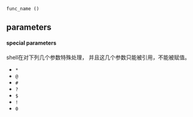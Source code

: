 




```
func_name () 
```



## parameters

#### special parameters

shell在对下列几个参数特殊处理， 并且这几个参数只能被引用，不能被赋值。

* `*`
* `@`
* `#`
* `?`
* `$`
* `!`
* `0`